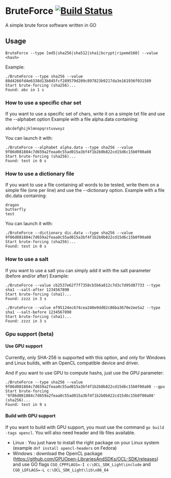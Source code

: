 # BruteForce [![Build Status](https://travis-ci.org/ngirot/BruteForce.svg?branch=master)](https://travis-ci.org/ngirot/BruteForce)
A simple brute force software written in GO

## Usage

```
BruteForce --type [md5|sha256|sha512|sha1|bcrypt|ripemd160] --value <hash>
```

Example: 
```
./BruteForce --type sha256 --value 88d4266fd4e6338d13b845fcf289579d209c897823b9217da3e161936f031589
Start brute-forcing (sha256)...
Found: abc in 1 s
```

### How to use a specific char set 
If you want to use a specific set of chars, write it on a simple txt file and use the --alphabet option
Example with a file alpha.data containing:
```
abcdefghijklmnopqrstuvwxyz
```

You can launch it with:
```
./BruteForce --alphabet alpha.data --type sha256 --value 9f86d081884c7d659a2feaa0c55ad015a3bf4f1b2b0b822cd15d6c15b0f00a08
Start brute-forcing (sha256)...
Found: test in 0 s
```

### How to use a dictionary file
If you want to use a file containing all words to be tested, write them on a simple file (one per line) and use the --dictionary option.
Example with a file dic.data containing:

```
dragon
butterfly
test
```

You can launch it with:
```
./BruteForce --dictionary dic.data --type sha256 --value 9f86d081884c7d659a2feaa0c55ad015a3bf4f1b2b0b822cd15d6c15b0f00a08
Start brute-forcing (sha256)...
Found: test in 0 s
```

### How to use a salt
If you want to use a salt you can simply add it with the salt parameter (before and/or after)
Example:
```
./BruteForce --value cb2537e62f7f7358cb5b6a812c7d3c7d95d87733 --type sha1 --salt-after 1234567890
Start brute-forcing (sha1)...
Found: zzzz in 3 s
```
```
./BruteForce --value ef95124ec674cea240e9dd02c86ba3670e2ee5a2 --type sha1 --salt-before 1234567890
Start brute-forcing (sha1)...
Found: zzzz in 3 s
```

### Gpu support (beta)
#### Use GPU support
Currently, only SHA-256 is supported with this option, and only for Windows and Linux builds, with an OpenCL compatible device and driver.

And if you want to use GPU to compute hashs, just use the GPU parameter:
```
./BruteForce --type sha256 --value 9f86d081884c7d659a2feaa0c55ad015a3bf4f1b2b0b822cd15d6c15b0f00a08 --gpu
Start brute-forcing '9f86d081884c7d659a2feaa0c55ad015a3bf4f1b2b0b822cd15d6c15b0f00a08' (sha256)...
Found: test in 9 s
```

#### Build with GPU support
If you want to build with GPU support, you must use the command `go build -tags opencl`.
You will also need header and lib files available.
- Linux : You just have to install the right package on your Linux system (example `dnf install opencl-headers` on Fedora)
- Windows : download the OpenCL package (https://github.com/GPUOpen-LibrariesAndSDKs/OCL-SDK/releases) and use GO flags
  `CGO_CPPFLAGS=-I c:\OCL_SDK_Light\include` and `CGO_LDFLAGS=-L c:\OCL_SDK_Light\lib\x86_64`


